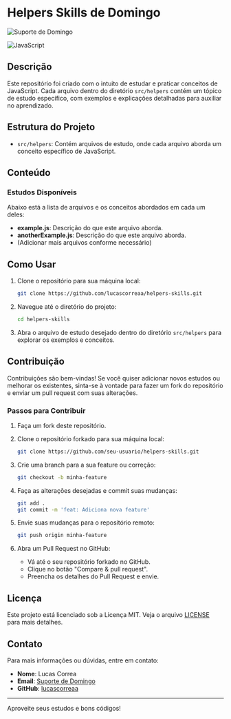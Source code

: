 
# Helpers Skills de Domingo

![Suporte de Domingo](https://github.com/lucascorreaa/helpers-skills/assets/91700610/da9b4388-f3bd-4df5-8064-f2443ca72a1e)

![JavaScript](https://img.shields.io/badge/JavaScript-ES6+-yellow.svg)

## Descrição

Este repositório foi criado com o intuito de estudar e praticar conceitos de JavaScript. Cada arquivo dentro do diretório `src/helpers` contém um tópico de estudo específico, com exemplos e explicações detalhadas para auxiliar no aprendizado.

## Estrutura do Projeto

- `src/helpers`: Contém arquivos de estudo, onde cada arquivo aborda um conceito específico de JavaScript.

## Conteúdo

### Estudos Disponíveis

Abaixo está a lista de arquivos e os conceitos abordados em cada um deles:

- **example.js**: Descrição do que este arquivo aborda.
- **anotherExample.js**: Descrição do que este arquivo aborda.
- (Adicionar mais arquivos conforme necessário)

## Como Usar

1. Clone o repositório para sua máquina local:
   ```bash
   git clone https://github.com/lucascorreaa/helpers-skills.git
   ```

2. Navegue até o diretório do projeto:
   ```bash
   cd helpers-skills
   ```

3. Abra o arquivo de estudo desejado dentro do diretório `src/helpers` para explorar os exemplos e conceitos.

## Contribuição

Contribuições são bem-vindas! Se você quiser adicionar novos estudos ou melhorar os existentes, sinta-se à vontade para fazer um fork do repositório e enviar um pull request com suas alterações.

### Passos para Contribuir

1. Faça um fork deste repositório.
2. Clone o repositório forkado para sua máquina local:
   ```bash
   git clone https://github.com/seu-usuario/helpers-skills.git
   ```

3. Crie uma branch para a sua feature ou correção:
   ```bash
   git checkout -b minha-feature
   ```

4. Faça as alterações desejadas e commit suas mudanças:
   ```bash
   git add .
   git commit -m 'feat: Adiciona nova feature'
   ```

5. Envie suas mudanças para o repositório remoto:
   ```bash
   git push origin minha-feature
   ```

6. Abra um Pull Request no GitHub:
   - Vá até o seu repositório forkado no GitHub.
   - Clique no botão "Compare & pull request".
   - Preencha os detalhes do Pull Request e envie.

## Licença

Este projeto está licenciado sob a Licença MIT. Veja o arquivo [LICENSE](LICENSE) para mais detalhes.

## Contato

Para mais informações ou dúvidas, entre em contato:

- **Nome**: Lucas Correa
- **Email**: [Suporte de Domingo](mailto:suportededomingo@outlook.com)
- **GitHub**: [lucascorreaa](https://github.com/lucascorreaa)

---

Aproveite seus estudos e bons códigos!
